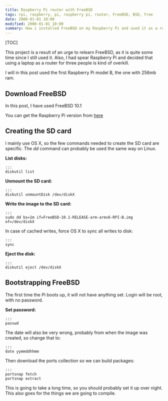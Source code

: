 ```yaml
---
title: Raspberry Pi router with FreeBSD
tags: rpi, raspberry, pi, raspberry pi, router, FreeBSD, BSD, free
date: 2000-01-01 10:00
modified: 2000-01-01 10:00
summary: How i installed FreeBSD on my Raspberry Pi and used it as a router
---
```


[TOC]

This project is a result of an urge to relearn FreeBSD, as it is quite some time since I still used it. Also, I had spear Raspberry Pi and decided that using a laptop as a router for three people is kind of overkill.

I will in this post used the first Raspberry Pi model B, the one with 256mb ram.

## Download FreeBSD
In this post, I have used FreeBSD 10.1

You can get the Raspberry Pi version from [here](ftp://ftp.freebsd.org/pub/FreeBSD/releases/arm/armv6/ISO-IMAGES/10.1/)

## Creating the SD card
I mainly use OS X, so the few commands needed to create the SD card are specific. The _dd_ command can probably be used the same way on Linux.

**List disks:**

    :::
    diskutil list

**Unmount the SD card:**

    :::
    diskutil unmountDisk /dev/diskX

**Write the image to the SD card:**

    :::
    sudo dd bs=1m if=FreeBSD-10.1-RELEASE-arm-armv6-RPI-B.img of=/dev/diskX

In case of cached writes, force OS X to sync all writes to disk:

    :::
    sync

**Eject the disk:**

    :::
    diskutil eject /dev/diskX

## Bootstrapping FreeBSD
The first time the Pi boots up, it will not have anything set. Login will be root, with no password.

**Set password:**

    :::
    passwd

The date will also be very wrong, probably from when the image was created, so change that to:

    :::
    date yymmddhhmm

Then download the ports collection so we can build packages:

    :::
    portsnap fetch
    portsnap extract

This is going to take a long time, so you should probably set it up over night. This also goes for the things we are going to compile.
